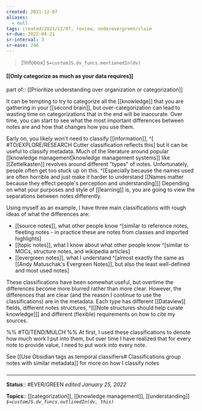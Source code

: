 ```yaml
---
created: 2021-12-07 
aliases:
  - null
tags: created/2021/12/07, review, node/evergreen/claim
sr-due: 2022-04-21
sr-interval: 3
sr-ease: 246
---
```

> [!infobox]
`$=customJS.dv_funcs.mentionedIn(dv)`

#### [[Only categorize as much as your data requires]] 

part of:: [[Prioritize understanding over organization or categorization]]

It can be tempting to try to categorize all the [[knowledge]] that you are gathering in your [[second brain]], but over-categorization can lead to wasting time on categorizations that in the end will be inaccurate. 
Over time, you can start to see what the most important differences between notes are and how that changes how you use them.

Early on, you likely won't need to classify [[information]], 
^[ #TO/EXPLORE/RESEARCH Cutter classification reflects this]
but it can be useful to classify metadata.
Much of the literature around popular [[knowledge management|knowledge management systems]] like [[Zettelkasten]] revolves around different "types" of notes. Unfortunately,
people often get too stuck up on this.
^[Especially because the names used are often horrible and just make it harder to understand [[Names matter because they effect people's perception and understanding]]]
Depending on what your purposes and style of [[learning]] is, you are going to view the separations between notes differently.

Using myself as an example, I have three main classifications with rough ideas of what the differences are:
- [[source notes]], what other people know ^[similar to reference notes, fleeting notes - in practice these are notes from classes and imported highlights]
- [[topic notes]], what I know about what other people know ^[similar to MOCs, structure notes, and wikipedia articles]
- [[evergreen notes]], what I understand ^[almost exactly the same as [[Andy Matuschak's Evergreen Notes]], but also the least well-defined and most used notes]

These classifications have been somewhat useful, but overtime the differences become more blurred rather than more clear.
However, the differences that are clear (and the reason I continue to use the classifications) are in the metadata.
Each type has different [[Dataview]] fields, different notes structures,
^[[[Note structures should help curate knowledge]]]
and different (flexible) requirements on how to cite my sources.

%% #TO/TEND/MULCH  %%
At first, I used these classifications to denote how much work I put into them, but over time I have realized that for every note to provide value, I need to put work into every note.


See [[Use Obsidian tags as temporal classifiers# Classifications group notes with similar metadata]] for more on how I classify notes

### <hr class="footnote"/>

**Status**:: #EVER/GREEN 
*edited January 25, 2022*

**Topics**:: [[categorization]], [[knowledge management]], [[understanding]]
*`$=customJS.dv_funcs.outlinedIn(dv, this)`*
